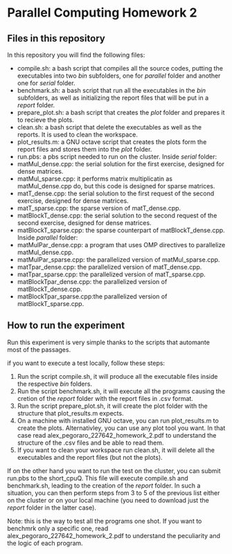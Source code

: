 # Parallel Computing Homework 2

## Files in this repository
In this repository you will find the following files:
- compile.sh: a bash script that compiles all the source codes, putting the executables into two *bin* subfolders,
one for *parallel* folder and another one for *serial* folder.
- benchmark.sh: a bash script that run all the executables in the *bin* subfolders, as well as initializing the report files that
will be put in a *report* folder.
- prepare_plot.sh: a bash script that creates the *plot* folder and prepares it to recieve the plots.
- clean.sh: a bash script that delete the executables as well as the reports. It is used to clean the workspace.
- plot_results.m: a GNU octave script that creates the plots form the report files and stores them into the *plot* folder.
- run.pbs: a pbs script needed to run on the cluster.
Inside *serial* folder:
- matMul_dense.cpp: the serial solution for the first exercise, designed for dense matrices.
- matMul_sparse.cpp: it performs matrix multiplicatin as matMul_dense.cpp do, but this code is designed for sparse matrices.
- matT_dense.cpp: the serial solution to the first request of the second exercise, designed for dense matrices.
- matT_sparse.cpp: the sparse version of matT_dense.cpp.
- matBlockT_dense.cpp: the serial solution to the second request of the second exercise, designed for dense matrices.
- matBlockT_sparse.cpp: the sparse counterpart of matBlockT_dense.cpp.
Inside *parallel* folder:
- matMulPar_dense.cpp: a program that uses OMP directives to parallelize matMul_dense.cpp.
- matMulPar_sparse.cpp: the parallelized version of matMul_sparse.cpp.
- matTpar_dense.cpp: the parallelized version of matT_dense.cpp.
- matTpar_sparse.cpp: the parallelized version of matT_sparse.cpp.
- matBlockTpar_dense.cpp: the parallelized version of matBlockT_dense.cpp.
- matBlockTpar_sparse.cpp:the parallelized version of matBlockT_sparse.cpp.

## How to run the experiment

Run this experiment is very simple thanks to the scripts that automante most of the passages.

if you want to execute a test locally, follow these steps:
1. Run the script compile.sh, it will produce all the executable files inside the respective *bin* folders.
2. Run the script benchmark.sh, it will execute all the programs causing the cretion of the *report* folder with the report files in .csv format.
3. Run the script prepare_plot.sh, it will create the plot folder with the structure that plot_results.m expects.
4. On a machine with installed GNU octave, you can run plot_results.m to create the plots. Alternativley, you can use any plot tool you want. In that
case read alex_pegoraro_227642_homework_2.pdf to understand the structure of the .csv files and be able to read them.
5. If you want to clean your workspace run clean.sh, it will delete all the executables and the report files (but not the plots).

If on the other hand you want to run the test on the cluster, you can submit run.pbs to the short_cpuQ. This file will execute compile.sh and benchmark.sh,
leading to the creation of the *report* folder. In such a situation, you can then perform steps from 3 to 5 of the previous list either on the cluster or
on your local machine (you need to download just the *report* folder in the latter case).

Note: this is the way to test all the programs one shot. If you want to benchmrk only a specific one, read alex_pegoraro_227642_homework_2.pdf to understand
the peculiarity and the logic of each program.
